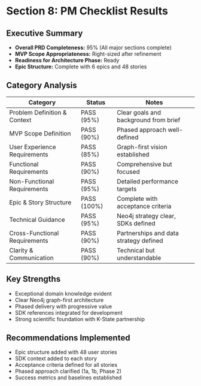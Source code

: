# Section 8: PM Checklist Results

## Executive Summary
- **Overall PRD Completeness:** 95% (All major sections complete)
- **MVP Scope Appropriateness:** Right-sized after refinement
- **Readiness for Architecture Phase:** Ready
- **Epic Structure:** Complete with 6 epics and 48 stories

## Category Analysis

| Category | Status | Notes |
|----------|--------|-------|
| Problem Definition & Context | PASS (95%) | Clear goals and background from brief |
| MVP Scope Definition | PASS (90%) | Phased approach well-defined |
| User Experience Requirements | PASS (85%) | Graph-first vision established |
| Functional Requirements | PASS (90%) | Comprehensive but focused |
| Non-Functional Requirements | PASS (95%) | Detailed performance targets |
| Epic & Story Structure | PASS (100%) | Complete with acceptance criteria |
| Technical Guidance | PASS (95%) | Neo4j strategy clear, SDKs defined |
| Cross-Functional Requirements | PASS (90%) | Partnerships and data strategy defined |
| Clarity & Communication | PASS (90%) | Technical but understandable |

## Key Strengths
- Exceptional domain knowledge evident
- Clear Neo4j graph-first architecture
- Phased delivery with progressive value
- SDK references integrated for development
- Strong scientific foundation with K-State partnership

## Recommendations Implemented
- Epic structure added with 48 user stories
- SDK context added to each story
- Acceptance criteria defined for all stories
- Phased approach clarified (1a, 1b, Phase 2)
- Success metrics and baselines established
